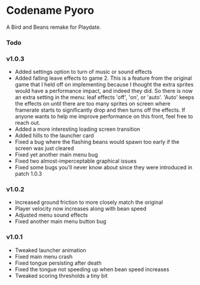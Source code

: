 
# Codename Pyoro

A Bird and Beans remake for Playdate.

### Todo

### v1.0.3
- Added settings option to turn of music or sound effects
- Added falling leave effects to game 2. This is a feature from the original game that I held off on implementing because I thought the extra sprites would have a performance impact, and indeed they did. So there is now an extra setting in the menu: leaf effects 'off', 'on', or 'auto'. 'Auto' keeps the effects on until there are too many sprites on screen where framerate starts to significantly drop and then turns off the effects. If anyone wants to help me improve performance on this front, feel free to reach out.
- Added a more interesting loading screen transition 
- Added hills to the launcher card
- Fixed a bug where the flashing beans would spawn too early if the screen was just cleared
- Fixed yet another main menu bug
- Fixed two almost-imperceptable graphical issues  
- Fixed some bugs you'll never know about since they were introduced in patch 1.0.3 

### v1.0.2

- Increased ground friction to more closely match the original
- Player velocity now increases along with bean speed
- Adjusted menu sound effects
- Fixed another main menu button bug

### v1.0.1

- Tweaked launcher animation
- Fixed main menu crash
- Fixed tongue persisting after death
- Fixed the tongue not speeding up when bean speed increases
- Tweaked scoring thresholds a tiny bit